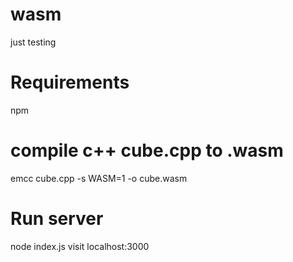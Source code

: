 # wasm
just testing

# Requirements
npm 

# compile c++ cube.cpp to .wasm
emcc cube.cpp -s WASM=1 -o cube.wasm

# Run server
node index.js
visit localhost:3000
